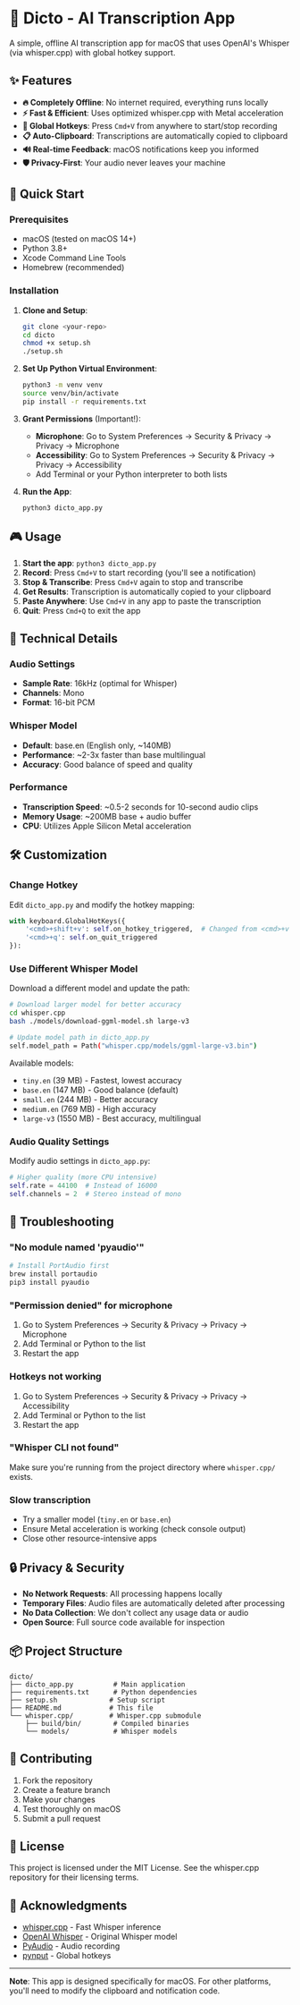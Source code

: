 # 🎤 Dicto - AI Transcription App

A simple, offline AI transcription app for macOS that uses OpenAI's Whisper (via whisper.cpp) with global hotkey support.

## ✨ Features

- **🔥 Completely Offline**: No internet required, everything runs locally
- **⚡ Fast & Efficient**: Uses optimized whisper.cpp with Metal acceleration
- **🎯 Global Hotkeys**: Press `Cmd+V` from anywhere to start/stop recording
- **📋 Auto-Clipboard**: Transcriptions are automatically copied to clipboard
- **🔊 Real-time Feedback**: macOS notifications keep you informed
- **🛡️ Privacy-First**: Your audio never leaves your machine

## 🚀 Quick Start

### Prerequisites

- macOS (tested on macOS 14+)
- Python 3.8+
- Xcode Command Line Tools
- Homebrew (recommended)

### Installation

1. **Clone and Setup**:
   ```bash
   git clone <your-repo>
   cd dicto
   chmod +x setup.sh
   ./setup.sh
   ```

2. **Set Up Python Virtual Environment**:
   ```bash
   python3 -m venv venv
   source venv/bin/activate
   pip install -r requirements.txt
   ```

3. **Grant Permissions** (Important!):
   - **Microphone**: Go to System Preferences → Security & Privacy → Privacy → Microphone
   - **Accessibility**: Go to System Preferences → Security & Privacy → Privacy → Accessibility
   - Add Terminal or your Python interpreter to both lists

4. **Run the App**:
   ```bash
   python3 dicto_app.py
   ```

## 🎮 Usage

1. **Start the app**: `python3 dicto_app.py`
2. **Record**: Press `Cmd+V` to start recording (you'll see a notification)
3. **Stop & Transcribe**: Press `Cmd+V` again to stop and transcribe
4. **Get Results**: Transcription is automatically copied to your clipboard
5. **Paste Anywhere**: Use `Cmd+V` in any app to paste the transcription
6. **Quit**: Press `Cmd+Q` to exit the app

## 🔧 Technical Details

### Audio Settings
- **Sample Rate**: 16kHz (optimal for Whisper)
- **Channels**: Mono
- **Format**: 16-bit PCM

### Whisper Model
- **Default**: base.en (English only, ~140MB)
- **Performance**: ~2-3x faster than base multilingual
- **Accuracy**: Good balance of speed and quality

### Performance
- **Transcription Speed**: ~0.5-2 seconds for 10-second audio clips
- **Memory Usage**: ~200MB base + audio buffer
- **CPU**: Utilizes Apple Silicon Metal acceleration

## 🛠️ Customization

### Change Hotkey

Edit `dicto_app.py` and modify the hotkey mapping:

```python
with keyboard.GlobalHotKeys({
    '<cmd>+shift+v': self.on_hotkey_triggered,  # Changed from <cmd>+v
    '<cmd>+q': self.on_quit_triggered
}):
```

### Use Different Whisper Model

Download a different model and update the path:

```bash
# Download larger model for better accuracy
cd whisper.cpp
bash ./models/download-ggml-model.sh large-v3

# Update model path in dicto_app.py
self.model_path = Path("whisper.cpp/models/ggml-large-v3.bin")
```

Available models:
- `tiny.en` (39 MB) - Fastest, lowest accuracy
- `base.en` (147 MB) - Good balance (default)
- `small.en` (244 MB) - Better accuracy
- `medium.en` (769 MB) - High accuracy
- `large-v3` (1550 MB) - Best accuracy, multilingual

### Audio Quality Settings

Modify audio settings in `dicto_app.py`:

```python
# Higher quality (more CPU intensive)
self.rate = 44100  # Instead of 16000
self.channels = 2  # Stereo instead of mono
```

## 🐛 Troubleshooting

### "No module named 'pyaudio'"
```bash
# Install PortAudio first
brew install portaudio
pip3 install pyaudio
```

### "Permission denied" for microphone
1. Go to System Preferences → Security & Privacy → Privacy → Microphone
2. Add Terminal or Python to the list
3. Restart the app

### Hotkeys not working
1. Go to System Preferences → Security & Privacy → Privacy → Accessibility
2. Add Terminal or Python to the list
3. Restart the app

### "Whisper CLI not found"
Make sure you're running from the project directory where `whisper.cpp/` exists.

### Slow transcription
- Try a smaller model (`tiny.en` or `base.en`)
- Ensure Metal acceleration is working (check console output)
- Close other resource-intensive apps

## 🔒 Privacy & Security

- **No Network Requests**: All processing happens locally
- **Temporary Files**: Audio files are automatically deleted after processing
- **No Data Collection**: We don't collect any usage data or audio
- **Open Source**: Full source code available for inspection

## 📦 Project Structure

```
dicto/
├── dicto_app.py          # Main application
├── requirements.txt      # Python dependencies
├── setup.sh             # Setup script
├── README.md            # This file
└── whisper.cpp/         # Whisper.cpp submodule
    ├── build/bin/        # Compiled binaries
    └── models/           # Whisper models
```

## 🤝 Contributing

1. Fork the repository
2. Create a feature branch
3. Make your changes
4. Test thoroughly on macOS
5. Submit a pull request

## 📄 License

This project is licensed under the MIT License. See the whisper.cpp repository for their licensing terms.

## 🙏 Acknowledgments

- [whisper.cpp](https://github.com/ggml-org/whisper.cpp) - Fast Whisper inference
- [OpenAI Whisper](https://github.com/openai/whisper) - Original Whisper model
- [PyAudio](https://people.csail.mit.edu/hubert/pyaudio/) - Audio recording
- [pynput](https://github.com/moses-palmer/pynput) - Global hotkeys

---

**Note**: This app is designed specifically for macOS. For other platforms, you'll need to modify the clipboard and notification code. 